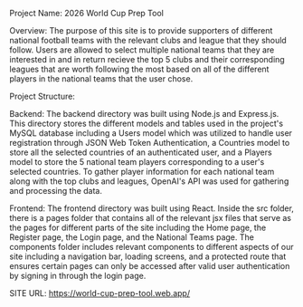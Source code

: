 Project Name: 2026 World Cup Prep Tool

Overview: The purpose of this site is to provide supporters of different national football teams with the relevant clubs and league that they should follow. 
Users are allowed to select multiple national teams that they are interested in and in return recieve the top 5 clubs and their corresponding leagues
that are worth following the most based on all of the different players in the national teams that the user chose.

Project Structure:

Backend: The backend directory was built using Node.js and Express.js. This directory stores the different models and tables used in the project's MySQL database
including a Users model which was utilized to handle user registration through JSON Web Token Authentication, a Countries model to store all the selected
countries of an authenticated user, and a Players model to store the 5 national team players corresponding to a user's selected countries. 
To gather player information for each national team along with the top clubs and leagues, OpenAI's API was used for gathering and processing the data. 

Frontend: The frontend directory was built using React. Inside the src folder, there is a pages folder that contains all of the relevant jsx files that serve
as the pages for different parts of the site including the Home page, the Register page, the Login page, and the National Teams page. The components folder
includes relevant components to different aspects of our site including a navigation bar, loading screens, and a protected route that ensures certain pages
can only be accessed after valid user authentication by signing in through the login page. 

SITE URL: https://world-cup-prep-tool.web.app/
